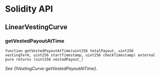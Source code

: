 # Solidity API

## LinearVestingCurve

### getVestedPayoutAtTime

```solidity
function getVestedPayoutAtTime(uint256 totalPayout, uint256 vestingTerm, uint256 startTimestamp, uint256 checkTimestamp) external pure returns (uint256 vestedPayout_)
```

_See {IVestingCurve-getVestedPayoutAtTime}._

